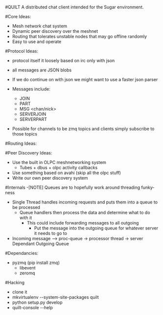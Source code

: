 #QUILT
A distributed chat client intended for the Sugar environment.

#Core Ideas:
- Mesh network chat system 
- Dynamic peer discovery over the meshnet
- Routing that tolerates unstable nodes that may go offline randomly
- Easy to use and operate

#Protocol Ideas:
- protocol itself it loosely based on irc only with json
- all messages are JSON blobs
- If we do continue on with json we might want to use a faster json parser
- Messages include:
	- JOIN <addr> <nick> <chan>
	- PART <addr> <nick> <chan>
	- MSG <addr> <nick> <chan/nick>
	- SERVERJOIN <addr> <capabilties> <connections>
	- SERVERPART <addr> <connections>

- Possible for channels to be zmq topics and clients simply subscribe to those topics

#Routing Ideas:

#Peer Discovery Ideas:
- Use the built in OLPC meshnetworking system
	- Tubes + dbus + olpc activity callbacks
- Use something based on avahi (skip all the olpc stuff)
- Write our own peer discovery system

#Internals
-[NOTE] Queues are to hopefully work around threading funky-ness
- Single Thread handles incoming requests and puts them into a queue to be processed
    - Queue handlers then process the data and determine what to do with it
        - This could include forwarding messages to all outgoing
            - Put the message into the outgoing queue for whatever server it needs to go to
- Incoming message --> proc-queue -> processor thread -> server Dependant Outgoing Queue

#Dependancies:
- pyzmq (pip install zmq)
	- libevent
	- zeromq

#Hacking

- clone it
- mkvirtualenv --system-site-packages quilt
- python setup.py develop
- quilt-console --help
